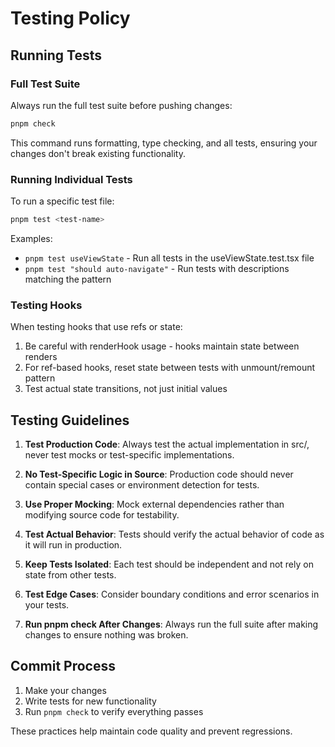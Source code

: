 # Testing Policy

## Running Tests

### Full Test Suite

Always run the full test suite before pushing changes:

```bash
pnpm check
```

This command runs formatting, type checking, and all tests, ensuring your changes don't break existing functionality.

### Running Individual Tests

To run a specific test file:

```bash
pnpm test <test-name>
```

Examples:

- `pnpm test useViewState` - Run all tests in the useViewState.test.tsx file
- `pnpm test "should auto-navigate"` - Run tests with descriptions matching the pattern

### Testing Hooks

When testing hooks that use refs or state:

1. Be careful with renderHook usage - hooks maintain state between renders
2. For ref-based hooks, reset state between tests with unmount/remount pattern
3. Test actual state transitions, not just initial values

## Testing Guidelines

1. **Test Production Code**: Always test the actual implementation in src/, never test mocks or test-specific implementations.

2. **No Test-Specific Logic in Source**: Production code should never contain special cases or environment detection for tests.

3. **Use Proper Mocking**: Mock external dependencies rather than modifying source code for testability.

4. **Test Actual Behavior**: Tests should verify the actual behavior of code as it will run in production.

5. **Keep Tests Isolated**: Each test should be independent and not rely on state from other tests.

6. **Test Edge Cases**: Consider boundary conditions and error scenarios in your tests.

7. **Run pnpm check After Changes**: Always run the full suite after making changes to ensure nothing was broken.

## Commit Process

1. Make your changes
2. Write tests for new functionality
3. Run `pnpm check` to verify everything passes

These practices help maintain code quality and prevent regressions.
